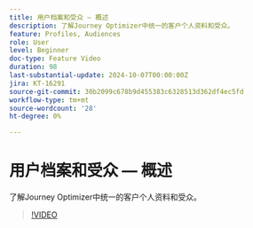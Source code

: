 ```yaml
---
title: 用户档案和受众 — 概述
description: 了解Journey Optimizer中统一的客户个人资料和受众。
feature: Profiles, Audiences
role: User
level: Beginner
doc-type: Feature Video
duration: 98
last-substantial-update: 2024-10-07T00:00:00Z
jira: KT-16291
source-git-commit: 30b2099c678b9d455383c6328513d362df4ec5fd
workflow-type: tm+mt
source-wordcount: '28'
ht-degree: 0%

---
```



# 用户档案和受众 — 概述

了解Journey Optimizer中统一的客户个人资料和受众。

>[!VIDEO](https://video.tv.adobe.com/v/3432671/?learn=on)
